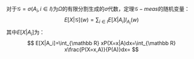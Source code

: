 对于$\mathcal G = \sigma(A_i, i\in I)$为$\Omega$的有限分割生成的$\sigma$代数，定理$\mathcal G-meas$的随机变量：
$$
E[X|\mathcal G](w) = \sum_{i\in I}E[X|A_i]I_{A_i}(w)
$$
其中$E[X|A_i]$为：
$$
E[X|A_i]=\int_{\mathbb R} xP(X=x|A)dx=\int_{\mathbb R} x\frac{P(X=x,A)}{P(A)}dx=
$$